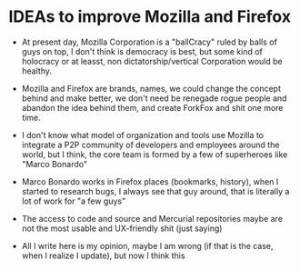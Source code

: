 # IDEAs to improve Mozilla and Firefox

- At present day, Mozilla Corporation is a "ballCracy" ruled by balls of guys on top, I don't think is democracy is best, but some kind of holocracy or at leasst, non dictatorship/vertical Corporation would be healthy.

- Mozilla and Firefox are brands, names, we could change the concept behind and make better, we don't need be renegade rogue people and abandon the idea behind them, and create ForkFox and shit one more time.
- I don't know what model of organization and tools use Mozilla to integrate a P2P community of developers and employees around the world, but I think, the core team is formed by a few of superheroes like "Marco Bonardo"
- Marco Bonardo works in Firefox places (bookmarks, history), when I started to research bugs, I always see that guy around, that is literally a lot of work for "a few guys"
- The access to code and source and Mercurial repositories maybe are not the most usable and UX-friendly shit (just saying)
- All I write here is my opinion, maybe I am wrong (if that is the case, when I realize I update), but now I think this
